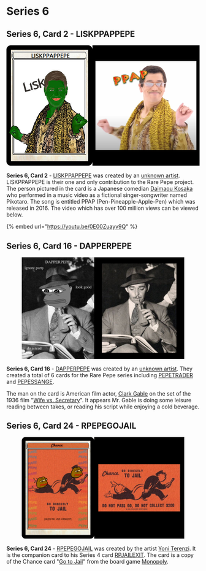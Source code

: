# Series 6

## Series 6, Card 2 - LISKPPAPPEPE

![](<../../../.gitbook/assets/S06 C02 - LISKPPAPPEPE card and source.jpg>)

**Series 6, Card 2** - [LISKPPAPPEPE](https://pepe.wtf/asset/LISKPPAPPEPE) was created by an [unknown artist](https://pepe.wtf/artists/1CciTqjGGS4tfzuikxrMuRxJD9iD5faPGv). LISKPPAPPEPE is their one and only contribution to the Rare Pepe project. The person pictured in the card is a Japanese comedian [Daimaou Kosaka](https://en.wikipedia.org/wiki/Daimaou\_Kosaka) who performed in a music video as a fictional singer-songwriter named Pikotaro. The song is entitled PPAP (Pen-Pineapple-Apple-Pen) which was released in 2016. The video which has over 100 million views can be viewed below.

{% embed url="https://youtu.be/0E00Zuayv9Q" %}

## Series 6, Card 16 - DAPPERPEPE

<figure><img src="../../../.gitbook/assets/S06 C16 - DAPPERPEPE source and card.jpg" alt=""><figcaption></figcaption></figure>

**Series 6, Card 16** - [DAPPERPEPE](https://pepe.wtf/asset/DAPPERPEPE) was created by an [unknown artist](https://pepe.wtf/artists/1M4JpknVSo4RGghewZ9jgcvMYHRLVMGGCU). They created a total of 6 cards for the Rare Pepe series including [PEPETRADER](https://pepe.wtf/asset/PEPETRADER) and [PEPESSANGE](https://pepe.wtf/asset/PEPESSANGE).  &#x20;

The man on the card is American film actor, [Clark Gable](https://en.wikipedia.org/wiki/Clark\_Gable) on the set of the 1936 film "[Wife vs. Secretary](https://en.wikipedia.org/wiki/Wife\_vs.\_Secretary)". It appears Mr. Gable is doing some leisure reading between takes, or reading his script while enjoying a cold beverage.&#x20;

## Series 6, Card 24 - RPEPEGOJAIL

<figure><img src="../../../.gitbook/assets/S06 C24 - RPEPEGOJAIL card and source.jpg" alt=""><figcaption></figcaption></figure>

**Series 6, Card 24** - [RPEPEGOJAIL](https://pepe.wtf/asset/RPEPEGOJAIL) was created by the artist [Yoni Terenzi](https://pepe.wtf/artists/Yoni-Terenzi). It is the companion card to his Series 4 card [RPJAILEXIT](https://pepe.wtf/asset/RPJAILEXIT). The card is a copy of the Chance card "[Go to Jail](https://monopoly.fandom.com/wiki/Go\_to\_Jail\_\(card\))" from the board game [Monopoly](https://en.wikipedia.org/wiki/Monopoly\_\(game\)).
